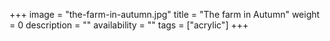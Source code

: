 +++
image = "the-farm-in-autumn.jpg"
title = "The farm in Autumn"
weight = 0
description = ""
availability = ""
tags = ["acrylic"]
+++
